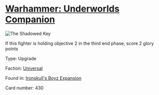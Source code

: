 # [Warhammer: Underworlds Companion](https://guidokessels.github.io/wh-underworlds)

  

![The Shadowed Key](https://warhammerunderworlds.com/wp-content/uploads/sites/6/2017/12/430_ENG-The-Shadowed-Key.png)

If this fighter is holding objective 2 in the third end phase, score 2 glory points

Type: Upgrade

Faction: [Universal](https://guidokessels.github.io/wh-underworlds/factions/universal)

Found in: [Ironskull's Boyz Expansion](https://guidokessels.github.io/wh-underworlds/locations/ironskulls-boyz-expansion)

Card number: 430

